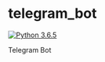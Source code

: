 # telegram_bot

[![Python 3.6.5](https://img.shields.io/badge/python-3.6.5-blue.svg)](https://www.python.org/downloads/release/python-365/)

Telegram Bot
